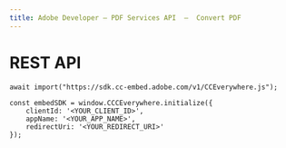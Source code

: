 ```yaml
---
title: Adobe Developer — PDF Services API  —  Convert PDF
---
```


<CodeBlock slots="heading, code" repeat="0" languages="" />

# REST API

```
await import("https://sdk.cc-embed.adobe.com/v1/CCEverywhere.js");

const embedSDK = window.CCCEverywhere.initialize({
    clientId: '<YOUR_CLIENT_ID>',
    appName: '<YOUR_APP_NAME>',
    redirectUri: '<YOUR_REDIRECT_URI>'
}); 